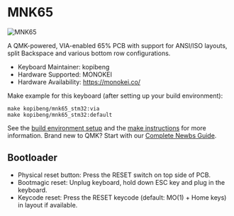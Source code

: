 # MNK65

![MNK65](https://i.imgur.com/YTrMDHjh.jpg)

A QMK-powered, VIA-enabled 65% PCB with support for ANSI/ISO layouts, split Backspace and various bottom row configurations.

* Keyboard Maintainer: kopibeng
* Hardware Supported: MONOKEI
* Hardware Availability: https://monokei.co/

Make example for this keyboard (after setting up your build environment):

    make kopibeng/mnk65_stm32:via
    make kopibeng/mnk65_stm32:default

See the [build environment setup](https://docs.qmk.fm/#/getting_started_build_tools) and the [make instructions](https://docs.qmk.fm/#/getting_started_make_guide) for more information. Brand new to QMK? Start with our [Complete Newbs Guide](https://docs.qmk.fm/#/newbs).

## Bootloader

* Physical reset button: Press the RESET switch on top side of PCB.
* Bootmagic reset: Unplug keyboard, hold down ESC key and plug in the keyboard.
* Keycode reset: Press the RESET keycode (default: MO(1) + Home keys) in layout if available.
